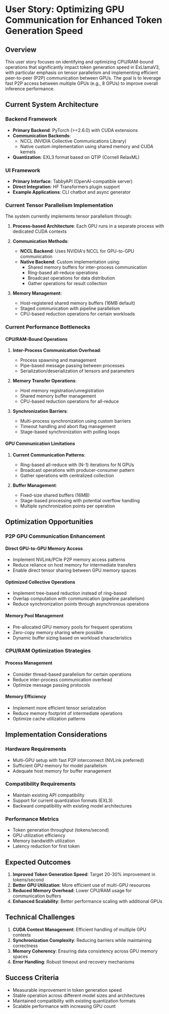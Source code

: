 # User Story: Optimizing GPU Communication for Enhanced Token Generation Speed

## Overview

This user story focuses on identifying and optimizing CPU/RAM-bound operations that significantly impact token generation speed in ExLlamaV3, with particular emphasis on tensor parallelism and implementing efficient peer-to-peer (P2P) communication between GPUs. The goal is to leverage fast P2P access between multiple GPUs (e.g., 8 GPUs) to improve overall inference performance.

## Current System Architecture

### Backend Framework
- **Primary Backend**: PyTorch (>=2.6.0) with CUDA extensions
- **Communication Backends**: 
  - NCCL (NVIDIA Collective Communications Library)
  - Native custom implementation using shared memory and CUDA kernels
- **Quantization**: EXL3 format based on QTIP (Cornell RelaxML)

### UI Framework
- **Primary Interface**: TabbyAPI (OpenAI-compatible server)
- **Direct Integration**: HF Transformers plugin support
- **Example Applications**: CLI chatbot and async generator

### Current Tensor Parallelism Implementation

The system currently implements tensor parallelism through:

1. **Process-based Architecture**: Each GPU runs in a separate process with dedicated CUDA contexts
2. **Communication Methods**:
   - **NCCL Backend**: Uses NVIDIA's NCCL for GPU-to-GPU communication
   - **Native Backend**: Custom implementation using:
     - Shared memory buffers for inter-process communication
     - Ring-based all-reduce operations
     - Broadcast operations for data distribution
     - Gather operations for result collection

3. **Memory Management**:
   - Host-registered shared memory buffers (16MB default)
   - Staged communication with pipeline parallelism
   - CPU-based reduction operations for certain workloads

### Current Performance Bottlenecks

#### CPU/RAM-Bound Operations

1. **Inter-Process Communication Overhead**:
   - Process spawning and management
   - Pipe-based message passing between processes
   - Serialization/deserialization of tensors and parameters

2. **Memory Transfer Operations**:
   - Host memory registration/unregistration
   - Shared memory buffer management
   - CPU-based reduction operations for all-reduce

3. **Synchronization Barriers**:
   - Multi-process synchronization using custom barriers
   - Timeout handling and abort flag management
   - Stage-based synchronization with polling loops

#### GPU Communication Limitations

1. **Current Communication Patterns**:
   - Ring-based all-reduce with (N-1) iterations for N GPUs
   - Broadcast operations with producer-consumer pattern
   - Gather operations with centralized collection

2. **Buffer Management**:
   - Fixed-size shared buffers (16MB)
   - Stage-based processing with potential overflow handling
   - Multiple synchronization points per operation

## Optimization Opportunities

### P2P GPU Communication Enhancement

#### Direct GPU-to-GPU Memory Access
- Implement NVLink/PCIe P2P memory access patterns
- Reduce reliance on host memory for intermediate transfers
- Enable direct tensor sharing between GPU memory spaces

#### Optimized Collective Operations
- Implement tree-based reduction instead of ring-based
- Overlap computation with communication (pipeline parallelism)
- Reduce synchronization points through asynchronous operations

#### Memory Pool Management
- Pre-allocated GPU memory pools for frequent operations
- Zero-copy memory sharing where possible
- Dynamic buffer sizing based on workload characteristics

### CPU/RAM Optimization Strategies

#### Process Management
- Consider thread-based parallelism for certain operations
- Reduce inter-process communication overhead
- Optimize message passing protocols

#### Memory Efficiency
- Implement more efficient tensor serialization
- Reduce memory footprint of intermediate operations
- Optimize cache utilization patterns

## Implementation Considerations

### Hardware Requirements
- Multi-GPU setup with fast P2P interconnect (NVLink preferred)
- Sufficient GPU memory for model parallelism
- Adequate host memory for buffer management

### Compatibility Requirements
- Maintain existing API compatibility
- Support for current quantization formats (EXL3)
- Backward compatibility with existing model architectures

### Performance Metrics
- Token generation throughput (tokens/second)
- GPU utilization efficiency
- Memory bandwidth utilization
- Latency reduction for first token

## Expected Outcomes

1. **Improved Token Generation Speed**: Target 20-30% improvement in tokens/second
2. **Better GPU Utilization**: More efficient use of multi-GPU resources
3. **Reduced Memory Overhead**: Lower CPU/RAM usage for communication buffers
4. **Enhanced Scalability**: Better performance scaling with additional GPUs

## Technical Challenges

1. **CUDA Context Management**: Efficient handling of multiple GPU contexts
2. **Synchronization Complexity**: Reducing barriers while maintaining correctness
3. **Memory Coherency**: Ensuring data consistency across GPU memory spaces
4. **Error Handling**: Robust timeout and recovery mechanisms

## Success Criteria

- Measurable improvement in token generation speed
- Stable operation across different model sizes and architectures
- Maintained compatibility with existing quantization formats
- Scalable performance with increasing GPU count